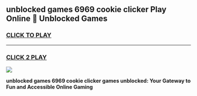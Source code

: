
## unblocked games 6969 cookie clicker Play Online 👋 Unblocked Games
<h3>
<a href="https://premium.freeplayer.one?title=unblocked_games_6969_cookie_clicker&ref=19F">CLICK TO PLAY</a></h3>
<hr>

<h3>
<a href="https://premium.freeplayer.one?title=unblocked_games_6969_cookie_clicker&ref=19F">CLICK 2 PLAY</a>
  
</h3>

<a href="https://premium.freeplayer.one?title=unblocked_games_6969_cookie_clicker&ref=19F"><img src="https://clearcache.store/games.png"></a>


**unblocked games 6969 cookie clicker games unblocked: Your Gateway to Fun and Accessible Online Gaming**
